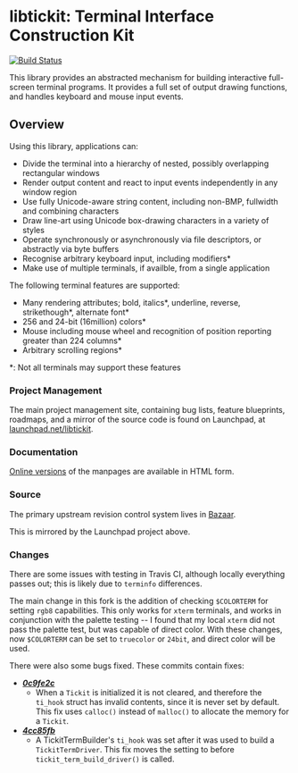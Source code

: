 # libtickit: Terminal Interface Construction Kit

[![Build Status](https://travis-ci.com/Michionlion/libtickit.svg?branch=master)](https://travis-ci.com/Michionlion/libtickit)

This library provides an abstracted mechanism for building interactive
full-screen terminal programs. It provides a full set of output drawing
functions, and handles keyboard and mouse input events.

## Overview

Using this library, applications can:

* Divide the terminal into a hierarchy of nested, possibly overlapping
  rectangular windows
* Render output content and react to input events independently in any window
  region
* Use fully Unicode-aware string content, including non-BMP, fullwidth and
  combining characters
* Draw line-art using Unicode box-drawing characters in a variety of styles
* Operate synchronously or asynchronously via file descriptors, or abstractly
  via byte buffers
* Recognise arbitrary keyboard input, including modifiers\*
* Make use of multiple terminals, if availble, from a single application

The following terminal features are supported:

* Many rendering attributes; bold, italics\*, underline, reverse,
  strikethough\*, alternate font\*
* 256 and 24-bit (16million) colors\*
* Mouse including mouse wheel and recognition of position reporting greater
  than 224 columns\*
* Arbitrary scrolling regions\*

\*: Not all terminals may support these features

### Project Management

The main project management site, containing bug lists, feature blueprints,
roadmaps, and a mirror of the source code is found on Launchpad, at
[launchpad.net/libtickit](https://launchpad.net/libtickit).

### Documentation

[Online versions](http://www.leonerd.org.uk/code/libtickit/doc/) of the
manpages are available in HTML form.

### Source

The primary upstream revision control system lives in [Bazaar](http://bazaar.leonerd.org.uk/c/libtickit).

This is mirrored by the Launchpad project above.

### Changes

There are some issues with testing in Travis CI, although locally everything
passes out; this is likely due to `terminfo` differences.

The main change in this fork is the addition of checking `$COLORTERM` for
setting `rgb8` capabilities. This only works for `xterm` terminals, and works
in conjunction with the palette testing -- I found that my local `xterm` did not
pass the palette test, but was capable of direct color. With these changes, now
`$COLORTERM` can be set to `truecolor` or `24bit`, and direct color will be
used.

There were also some bugs fixed. These commits contain fixes:

* ***[0c9fe2c](https://github.com/Michionlion/libtickit/commit/0c9fe2cdc832f6c5791ee1f1877918b0265a11db)***
  * When a `Tickit` is initialized it is not cleared, and therefore the `ti_hook`
  struct has invalid contents, since it is never set by default. This fix uses
  `calloc()` instead of `malloc()` to allocate the memory for a `Tickit`.
* ***[4cc85fb](https://github.com/Michionlion/libtickit/commit/4cc85fbcfb0a3ad82d87742866817490f479a802)***
  * A TickitTermBuilder's `ti_hook` was set after it was used to build a
  `TickitTermDriver`. This fix moves the setting to before
  `tickit_term_build_driver()` is called.
